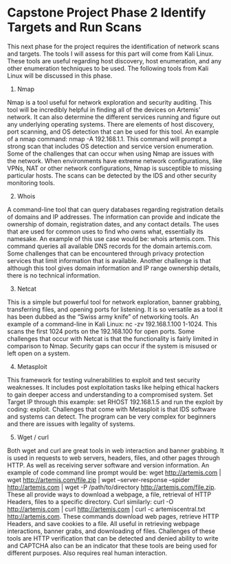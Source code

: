 # Capstone Project Phase 2 Identify Targets and Run Scans

This next phase for the project requires the identification of network scans and targets. The tools I will assess for this part will come from Kali Linux. These tools are useful regarding host discovery, host enumeration, and any other enumeration techniques to be used. The following tools from Kali Linux will be discussed in this phase. 

1.	Nmap

Nmap is a tool useful for network exploration and security auditing. This tool will be incredibly helpful in finding all of the devices on Artemis’ network. It can also determine the different services running and figure out any underlying operating systems. There are elements of host discovery, port scanning, and OS detection that can be used for this tool. An example of a nmap command: nmap -A 192.168.1.1. This command will prompt a strong scan that includes OS detection and service version enumeration. Some of the challenges that can occur when using Nmap are issues with the network. When environments have extreme network configurations, like VPNs, NAT or other network configurations, Nmap is susceptible to missing particular hosts. The scans can be detected by the IDS and other security monitoring tools. 

2.	Whois

A command-line tool that can query databases regarding registration details of domains and IP addresses. The information can provide and indicate the ownership of domain, registration dates, and any contact details. The uses that are used for common uses to find who owns what, essentially its namesake. An example of this use case would be: whois artemis.com. This command queries all available DNS records for the domain artemis.com. Some challenges that can be encountered through privacy protection services that limit information that is available. Another challenge is that although this tool gives domain information and IP range ownership details, there is no technical information. 

3.	Netcat

This is a simple but powerful tool for network exploration, banner grabbing, transferring files, and opening ports for listening. It is so versatile as a tool it has been dubbed as the “Swiss army knife” of networking tools. An example of a command-line in Kali Linux: nc -zv 192.168.1.100 1-1024. This scans the first 1024 ports on the 192.168.100 for open ports. Some challenges that occur with Netcat is that the functionality is fairly limited in comparison to Nmap. Security gaps can occur if the system is misused or left open on a system. 

4.	Metasploit

This framework for testing vulnerabilities to exploit and test security weaknesses. It includes post exploitation tasks like helping ethical hackers to gain deeper access and understanding to a compromised system. Set Target IP through this example: set RHOST 192.168.1.5 and run the exploit by coding: exploit. Challenges that come with Metasploit is that IDS software and systems can detect. The program can be very complex for beginners and there are issues with legality of systems. 

5.	Wget / curl

Both wget and curl are great tools in web interaction and banner grabbing. It is used in requests to web servers, headers, files, and other pages through HTTP. As well as receiving server software and version information. An example of code command line prompt would be: wget http://artemis.com | wget http://artemis.com/file.zip | wget –server-response –spider http://artemis.com | wget -P /path/to/directory http://artemis.com/file.zip. These all provide ways to download a webpage, a file, retrieval of HTTP Headers, files to a specific directory. Curl similarly: curl -O http://artemis.com | curl http://artemis.com | curl -c artemiscentral.txt http://artemis.com. These commands download web pages, retrieve HTTP Headers, and save cookies to a file. All useful in retrieving webpage interactions, banner grabs, and downloading of files. Challenges of these tools are HTTP verification that can be detected and denied ability to write and CAPTCHA also can be an indicator that these tools are being used for different purposes. Also requires real human interaction.
